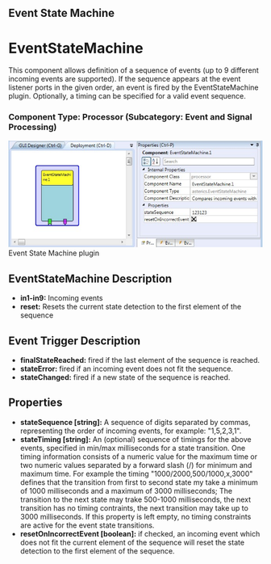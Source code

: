 ##

## Event State Machine

# EventStateMachine

This component allows definition of a sequence of events (up to 9 different incoming events are supported). If the sequence appears at the event listener ports in the given order, an event is fired by the EventStateMachine plugin. Optionally, a timing can be specified for a valid event sequence.

### Component Type: Processor (Subcategory: Event and Signal Processing)

![Screenshot: EventStateMachine](./img/EventStateMachine.jpg "Screenshot: Event State Machine plugin")  
Event State Machine plugin

## EventStateMachine Description

- **in1-in9:** Incoming events
- **reset:** Resets the current state detection to the first element of the sequence

## Event Trigger Description

- **finalStateReached:** fired if the last element of the sequence is reached.
- **stateError:** fired if an incoming event does not fit the sequence.
- **stateChanged:** fired if a new state of the sequence is reached.

## Properties

- **stateSequence \[string\]:** A sequence of digits separated by commas, representing the order of incoming events, for example: "1,5,2,3,1".
- **stateTiming \[string\]:** An (optional) sequence of timings for the above events, specified in min/max milliseconds for a state transition. One timing information consists of a numeric value for the maximum time or two numeric values separated by a forward slash (/) for minimum and maximum time. For example the timing "1000/2000,500/1000,x,3000" defines that the transition from first to second state my take a minimum of 1000 milliseconds and a maximum of 3000 milliseconds; The transition to the next state may trake 500-1000 milliseconds, the next transition has no timing contraints, the next transition may take up to 3000 milliseconds. If this property is left empty, no timing constraints are active for the event state transitions.
- **resetOnIncorrectEvent \[boolean\]:** if checked, an incoming event which does not fit the current element of the sequence will reset the state detection to the first element of the sequence.
